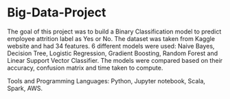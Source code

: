 # Big-Data-Project
The goal of this project was to build a Binary Classification model to predict employee attrition label as Yes or No. The dataset was taken from Kaggle website and had 34 features. 6 different models were used: Naive Bayes, Decision Tree, Logistic Regression, Gradient Boosting, Random Forest and Linear Support Vector Classifier. The models were compared based on their accuracy, confusion matrix and time taken to compute. 

Tools and Programming Languages: Python, Jupyter notebook, Scala, Spark, AWS. 
